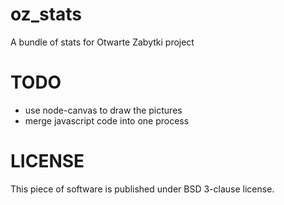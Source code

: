 oz_stats
========
A bundle of stats for Otwarte Zabytki project


TODO
====
  - use node-canvas to draw the pictures
  - merge javascript code into one process

LICENSE
=======
This piece of software is published under BSD 3-clause license.
